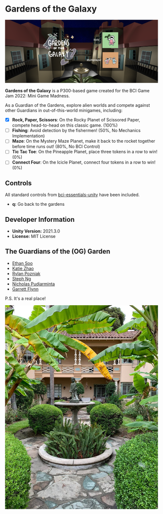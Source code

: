 # Gardens of the Galaxy
![Home Screen](./home.png)

**Gardens of the Galaxy** is a P300-based game created for the BCI Game Jam 2022: Mini Game Madness.

As a Guardian of the Gardens, explore alien worlds and compete against other Guardians in out-of-this-world minigames, including: 
- [x] **Rock, Paper, Scissors**: On the Rocky Planet of Scissored Paper, compete head-to-head on this classic game. (100%)
- [ ] **Fishing**: Avoid detection by the fishermen! (50%, No Mechanics Implementation)
- [ ] **Maze**: On the Mystery Maze Planet, make it back to the rocket together before time runs out! (80%, No BCI Control)
- [ ] **Tic Tac Toe**: On the Pineapple Planet, place three tokens in a row to win! (0%)
- [ ] **Connect Four**: On the Icicle Planet, connect four tokens in a row to win! (0%)

## Controls
All standard controls from [bci-essentials-unity](https://github.com/kirtonBCIlab/bci-essentials-unity) have been included.

- **q:** Go back to the gardens

## Developer Information
- **Unity Version:** 2021.3.0
- **License:** MIT License

## The Guardians of the (OG) Garden
- [Ethan Soo](https://github.com/wingspear)
- [Katie Zhao](https://github.com/kzhao189)
- [Rylan Pozniak](https://github.com/rylan-vrar)
- [Steph Ng](https://github.com/glowcone)
- [Nicholas Pudjarminta](https://github.com/NickPudjarminta)
- [Garrett Flynn](https://github.com/garrettflynn)


P.S. It's a real place!

![The Garden](./thegarden.jpg)

